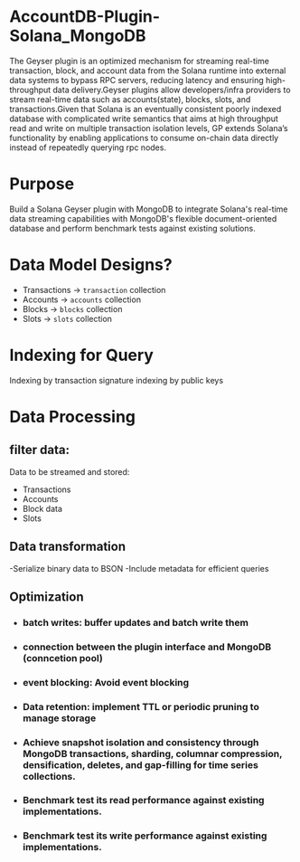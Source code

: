 # AccountDB-Plugin-Solana_MongoDB
The Geyser plugin is an optimized mechanism for streaming real-time transaction, block, and account data from the Solana runtime into external data systems to bypass RPC servers, reducing latency and ensuring high-throughput data delivery.Geyser plugins allow developers/infra providers to stream real-time data such as accounts(state), blocks, slots, and transactions.Given that Solana is an eventually consistent poorly indexed database with complicated write semantics that aims at high throughput read and write on multiple transaction isolation levels, GP extends Solana’s functionality by enabling applications to consume on-chain data directly instead of repeatedly querying rpc nodes.

# Purpose
Build a Solana Geyser plugin with MongoDB to integrate Solana's real-time data streaming capabilities with MongoDB's flexible document-oriented database and perform benchmark tests against existing solutions.

# Data Model Designs?
- Transactions -> `transaction` collection
- Accounts    ->  `accounts` collection
- Blocks      ->  `blocks` collection
- Slots       ->  `slots` collection

# Indexing for Query 
Indexing by transaction signature
indexing by public keys

# Data Processing
## filter data:
Data to be streamed and stored:
- Transactions
- Accounts
- Block data
- Slots

## Data transformation
-Serialize binary data to BSON 
-Include metadata for efficient queries

## Optimization
- ### batch writes: buffer updates and batch write them
- ### connection between the plugin interface and MongoDB (conncetion pool)
- ###  event blocking: Avoid event blocking
- ### Data retention: implement TTL or periodic pruning to manage storage
- ### Achieve snapshot isolation and consistency through MongoDB transactions, sharding, columnar compression, densification, deletes, and gap-filling for time series collections.
- ### Benchmark test its read performance against existing implementations.
- ### Benchmark test its write performance against existing implementations.





